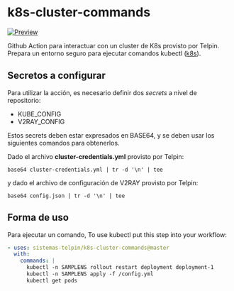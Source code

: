 # k8s-cluster-commands

[![Preview](https://serhiy.s3.eu-central-1.amazonaws.com/Github_repo/kubectl/logo.png)](https://cloud.google.com)

Github Action para interactuar con un cluster de K8s provisto por Telpin. Prepara un entorno seguro para ejecutar comandos kubectl ([k8s](https://kubernetes.io)).

## Secretos a configurar

Para utilizar la acción, es necesario definir dos _secrets_ a nivel de repositorio:

- KUBE_CONFIG
- V2RAY_CONFIG

Estos secrets deben estar expresados en BASE64, y se deben usar los siguientes comandos para obtenerlos.

Dado el archivo **cluster-credentials.yml** provisto por Telpin:

```console
base64 cluster-credentials.yml | tr -d '\n' | tee
```

y dado el archivo de configuración de V2RAY provisto por Telpin:

```console
base64 config.json | tr -d '\n' | tee
```

## Forma de uso

Para ejecutar un comando, To use kubectl put this step into your workflow:

```yaml
- uses: sistemas-telpin/k8s-cluster-commands@master
  with:
    commands: |
      kubectl -n SAMPLENS rollout restart deployment deployment-1
      kubectl -n SAMPLENS apply -f /config.yml
      kubectl get pods
```
